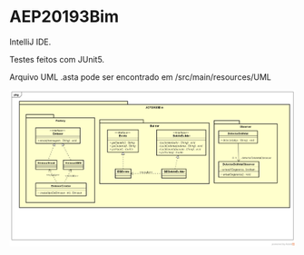 # AEP20193Bim
IntelliJ IDE.

Testes feitos com JUnit5.

Arquivo UML .asta pode ser encontrado em /src/main/resources/UML


![alt text](https://github.com/RickMineli/AEP20193Bim/blob/master/src/main/resources/UML/Class%20Diagram0.png)
